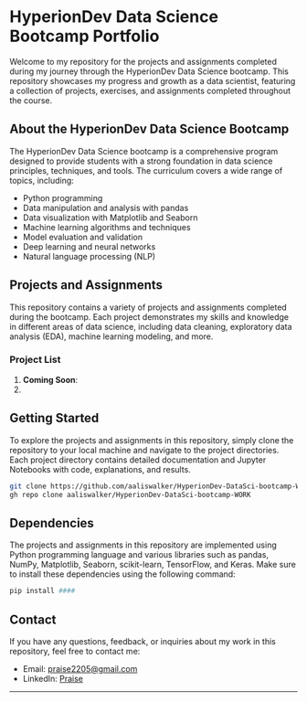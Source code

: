 # HyperionDev Data Science Bootcamp Portfolio

Welcome to my repository for the projects and assignments completed during my journey through the HyperionDev Data Science bootcamp. This repository showcases my progress and growth as a data scientist, featuring a collection of projects, exercises, and assignments completed throughout the course.

## About the HyperionDev Data Science Bootcamp

The HyperionDev Data Science bootcamp is a comprehensive program designed to provide students with a strong foundation in data science principles, techniques, and tools. The curriculum covers a wide range of topics, including:

- Python programming
- Data manipulation and analysis with pandas
- Data visualization with Matplotlib and Seaborn
- Machine learning algorithms and techniques
- Model evaluation and validation
- Deep learning and neural networks
- Natural language processing (NLP)

## Projects and Assignments

This repository contains a variety of projects and assignments completed during the bootcamp. Each project demonstrates my skills and knowledge in different areas of data science, including data cleaning, exploratory data analysis (EDA), machine learning modeling, and more.

### Project List

1. **Coming Soon**:
2. 
## Getting Started

To explore the projects and assignments in this repository, simply clone the repository to your local machine and navigate to the project directories. Each project directory contains detailed documentation and Jupyter Notebooks with code, explanations, and results.

```bash
git clone https://github.com/aaliswalker/HyperionDev-DataSci-bootcamp-WORK.git
gh repo clone aaliswalker/HyperionDev-DataSci-bootcamp-WORK
```

## Dependencies

The projects and assignments in this repository are implemented using Python programming language and various libraries such as pandas, NumPy, Matplotlib, Seaborn, scikit-learn, TensorFlow, and Keras. Make sure to install these dependencies using the following command:

```bash
pip install ####
```

## Contact

If you have any questions, feedback, or inquiries about my work in this repository, feel free to contact me:

- Email: [praise2205@gmail.com](mailto:praise2205@gmail.com)
- LinkedIn: [Praise](https://www.linkedin.com/in/praise-ilechukwu/)

---
